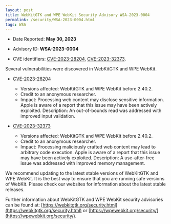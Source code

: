 ```yaml
---
layout: post
title: WebKitGTK and WPE WebKit Security Advisory WSA-2023-0004
permalink: /security/WSA-2023-0004.html
tags: WSA
---
```


* Date Reported: **May 30, 2023**

* Advisory ID: **WSA-2023-0004**

* CVE identifiers: [CVE-2023-28204](#CVE-2023-28204), [CVE-2023-32373](#CVE-2023-32373).


Several vulnerabilities were discovered in WebKitGTK and WPE WebKit.

* <a name="CVE-2023-28204" href="https://cve.mitre.org/cgi-bin/cvename.cgi?name=CVE-2023-28204">CVE-2023-28204</a>
  * Versions affected: WebKitGTK and WPE WebKit before 2.40.2.
  * Credit to an anonymous researcher.
  * Impact: Processing web content may disclose sensitive information.
    Apple is aware of a report that this issue may have been actively
    exploited. Description: An out-of-bounds read was addressed with
    improved input validation.

* <a name="CVE-2023-32373" href="https://cve.mitre.org/cgi-bin/cvename.cgi?name=CVE-2023-32373">CVE-2023-32373</a>
  * Versions affected: WebKitGTK and WPE WebKit before 2.40.2.
  * Credit to an anonymous researcher.
  * Impact: Processing maliciously crafted web content may lead to
    arbitrary code execution. Apple is aware of a report that this issue
    may have been actively exploited. Description: A use-after-free
    issue was addressed with improved memory management.


We recommend updating to the latest stable versions of WebKitGTK and WPE
WebKit. It is the best way to ensure that you are running safe versions
of WebKit. Please check our websites for information about the latest
stable releases.

Further information about WebKitGTK and WPE WebKit security advisories can be found at:
[https://webkitgtk.org/security.html](https://webkitgtk.org/security.html) or [https://wpewebkit.org/security/](https://wpewebkit.org/security/).
